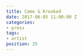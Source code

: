 ```yaml
---
title: Camo & Krooked
date: 2017-06-05 11:00:00 Z
categories:
- press
tags:
- artist
position: 25
---
```


